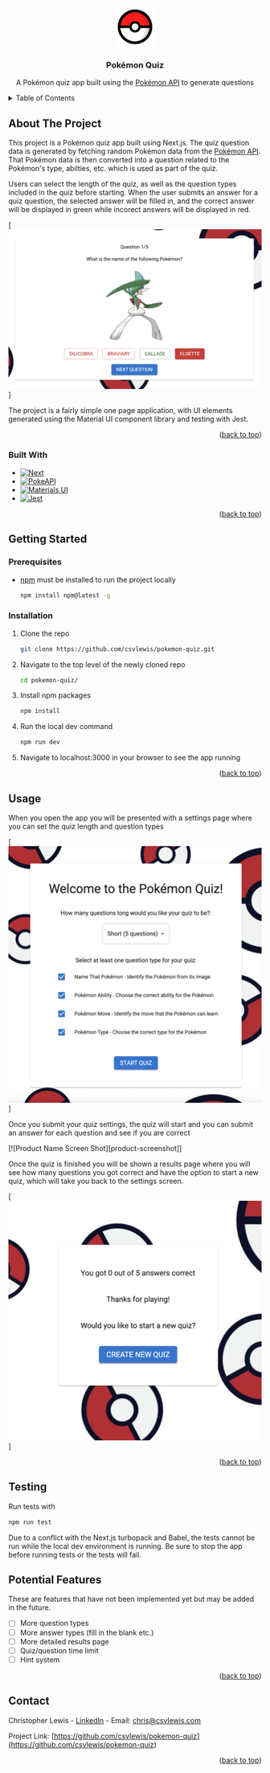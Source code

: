 <a id="readme-top"></a>
<br />

<div align="center">
  <a href="https://github.com/csvlewis/pokemon-quiz">
    <img src="src/app/favicon.ico" alt="Logo" width="80" height="80">
  </a>

<h3 align="center">Pokémon Quiz</h3>

  <p align="center">
    A Pokémon quiz app built using the <a href="https://pokeapi.co/">Pokémon API</a> to generate questions
  </p>
</div>

<details>
  <summary>Table of Contents</summary>
  <ol>
    <li>
      <a href="#about-the-project">About The Project</a>
      <ul>
        <li><a href="#built-with">Built With</a></li>
      </ul>
    </li>
    <li>
      <a href="#getting-started">Getting Started</a>
      <ul>
        <li><a href="#prerequisites">Prerequisites</a></li>
        <li><a href="#installation">Installation</a></li>
      </ul>
    </li>
    <li><a href="#usage">Usage</a></li>
    <li><a href="#testing">Testing</a></li>
    <li><a href="#potential-features">Potential Features</a></li>
    <li><a href="#contact">Contact</a></li>
  </ol>
</details>

## About The Project

This project is a Pokémon quiz app built using Next.js. The quiz question data is generated by fetching random Pokémon data from the <a href="https://pokeapi.co/">Pokémon API</a>. That Pokémon data is then converted into a question related to the Pokémon's type, abilties, etc. which is used as part of the quiz.

Users can select the length of the quiz, as well as the question types included in the quiz before starting. When the user submits an answer for a quiz question, the selected answer will be filled in, and the correct answer will be displayed in green while incorect answers will be displayed in red.

[![Answer Screen Shot][answer-screenshot]]

The project is a fairly simple one page application, with UI elements generated using the Material UI component library and testing with Jest.

<p align="right">(<a href="#readme-top">back to top</a>)</p>

### Built With

- [![Next][Next.js]][Next-url]
- [![PokeAPI][PokeAPI]][PokeAPI-url]
- [![Materials UI][MUI]][MUI-url]
- [![Jest][Jest]][Jest-url]

<p align="right">(<a href="#readme-top">back to top</a>)</p>

## Getting Started

### Prerequisites

- <a href="https://docs.npmjs.com/downloading-and-installing-node-js-and-npm">npm</a> must be installed to run the project locally

  ```sh
  npm install npm@latest -g
  ```

### Installation

1. Clone the repo
   ```sh
   git clone https://github.com/csvlewis/pokemon-quiz.git
   ```
2. Navigate to the top level of the newly cloned repo
   ```sh
   cd pokemon-quiz/
   ```
3. Install npm packages
   ```sh
   npm install
   ```
4. Run the local dev command
   ```sh
   npm run dev
   ```
5. Navigate to localhost:3000 in your browser to see the app running

<p align="right">(<a href="#readme-top">back to top</a>)</p>

## Usage

When you open the app you will be presented with a settings page where you can set the quiz length and question types

[![Settings Screen Shot][settings-screenshot]]

Once you submit your quiz settings, the quiz will start and you can submit an answer for each question and see if you are correct

[![Product Name Screen Shot][product-screenshot]]

Once the quiz is finished you will be shown a results page where you will see how many questions you got correct and have the option to start a new quiz, which will take you back to the settings screen.

[![Results Screen Shot][results-screenshot]]

<p align="right">(<a href="#readme-top">back to top</a>)</p>

## Testing

Run tests with

```sh
npm run test
```

Due to a conflict with the Next.js turbopack and Babel, the tests cannot be run while the local dev environment is running. Be sure to stop the app before running tests or the tests will fail.

## Potential Features

These are features that have not been implemented yet but may be added in the future.

- [ ] More question types
- [ ] More answer types (fill in the blank etc.)
- [ ] More detailed results page
- [ ] Quiz/question time limit
- [ ] Hint system

<p align="right">(<a href="#readme-top">back to top</a>)</p>

## Contact

Christopher Lewis - [LinkedIn](Linkedin-url) - Email: chris@csvlewis.com

Project Link: [https://github.com/csvlewis/pokemon-quiz](https://github.com/csvlewis/pokemon-quiz)

<p align="right">(<a href="#readme-top">back to top</a>)</p>

[Next.js]: https://img.shields.io/badge/next.js-000000?style=for-the-badge&logo=nextdotjs&logoColor=white
[PokeAPI]: https://img.shields.io/badge/Pok%C3%A9API-FF0000?style=for-the-badge
[MUI]: https://img.shields.io/badge/Materials%20UI-3499fe?style=for-the-badge&logo=MUI&logoColor=white
[Jest]: https://img.shields.io/badge/Jest-16c213?style=for-the-badge&logo=Jest&logoColor=white
[Next-url]: https://nextjs.org/
[PokeAPI-url]: https://github.com/PokeAPI/pokedex-promise-v2
[MUI-url]: https://mui.com/material-ui/
[Jest-url]: https://jestjs.io/
[Linkedin-url]: https://linkedin.com/in/csvlewis
[answer-screenshot]: src/assets/readme/answer.png
[settings-screenshot]: src/assets/readme/settings.png
[results-screenshot]: src/assets/readme/results.png
